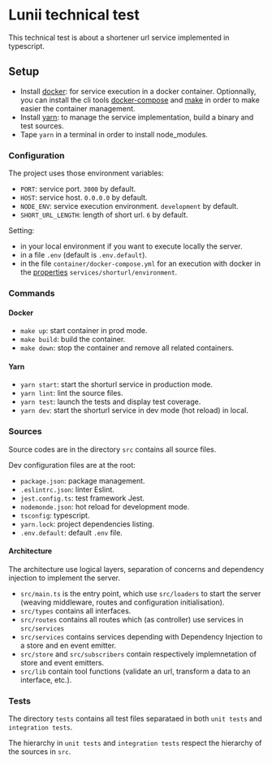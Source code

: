 # Lunii technical test

This technical test is about a shortener url service implemented in typescript.

## Setup

- Install [docker](https://www.docker.com/): for service execution in a docker container. Optionnally, you can install the cli tools [docker-compose](https://docs.docker.com/compose/) and [make](https://www.gnu.org/software/make/) in order to make easier the container management.
- Install [yarn](https://classic.yarnpkg.com/): to manage the service implementation, build a binary and test sources.
- Tape `yarn` in a terminal in order to install node_modules.

### Configuration

The project uses those environment variables:

- `PORT`: service port. `3000` by default.
- `HOST`: service host. `0.0.0.0` by default.
- `NODE_ENV`: service execution environment. `development` by default.
- `SHORT_URL_LENGTH`: length of short url. `6` by default.

Setting:

- in your local environment if you want to execute locally the server.
- in a file `.env` (default is `.env.default`).
- in the file `container/docker-compose.yml` for an execution with docker in the [properties](https://docs.docker.com/compose/environment-variables/set-environment-variables/) `services/shorturl/environment`.

### Commands

#### Docker

- ```make up```: start container in prod mode.
- ```make build```: build the container.
- ```make down```: stop the container and remove all related containers.

#### Yarn

- ```yarn start```: start the shorturl service in production mode.
- ```yarn lint```: lint the source files.
- ```yarn test```: launch the tests and display test coverage.
- ```yarn dev```: start the shorturl service in dev mode (hot reload) in local.

### Sources

Source codes are in the directory `src` contains all source files.

Dev configuration files are at the root:

- `package.json`: package management.
- `.eslintrc.json`: linter Eslint.
- `jest.config.ts`: test framework Jest.
- `nodemonde.json`: hot reload for development mode.
- `tsconfig`: typescript.
- `yarn.lock`: project dependencies listing.
- `.env.default`: default `.env` file.

#### Architecture

The architecture use logical layers, separation of concerns and dependency injection to implement the server.

- `src/main.ts` is the entry point, which use `src/loaders` to start the server (weaving middleware, routes and configuration initialisation).
- `src/types` contains all interfaces.
- `src/routes` contains all routes which (as controller) use services in `src/services`
- `src/services` contains services depending with Dependency Injection to a store and en event emitter.
- `src/store` and `src/subscribers` contain respectively implemnetation of store and event emitters.
- `src/lib` contain tool functions (validate an url, transform a data to an interface, etc.).

### Tests

The directory `tests` contains all test files separataed in both `unit tests` and `integration tests`.

The hierarchy in `unit tests` and `integration tests` respect the hierarchy of the sources in `src`.
